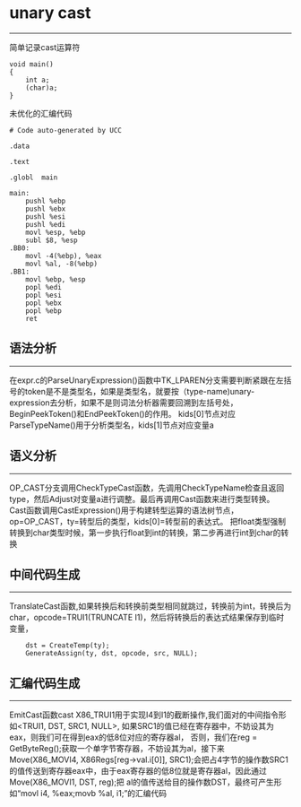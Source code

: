 # unary cast
---
简单记录cast运算符
```
void main()
{
    int a;
    (char)a;
}
```
未优化的汇编代码
```
# Code auto-generated by UCC

.data

.text

.globl	main

main:
	pushl %ebp
	pushl %ebx
	pushl %esi
	pushl %edi
	movl %esp, %ebp
	subl $8, %esp
.BB0:
	movl -4(%ebp), %eax
    movl %al, -8(%ebp)
.BB1:
	movl %ebp, %esp
	popl %edi
	popl %esi
	popl %ebx
	popl %ebp
	ret

```

## 语法分析
---
在expr.c的ParseUnaryExpression()函数中TK_LPAREN分支需要判断紧跟在左括号的token是不是类型名，如果是类型名，就要按（type-name)unary-expression去分析，如果不是则词法分析器需要回溯到左括号处，BeginPeekToken()和EndPeekToken()的作用。
kids[0]节点对应ParseTypeName()用于分析类型名，kids[1]节点对应变量a

## 语义分析
---
OP_CAST分支调用CheckTypeCast函数，先调用CheckTypeName检查且返回type，然后Adjust对变量a进行调整。最后再调用Cast函数来进行类型转换。
Cast函数调用CastExpression()用于构建转型运算的语法树节点，op=OP_CAST，ty=转型后的类型，kids[0]=转型前的表达式。
把float类型强制转换到char类型时候，第一步执行float到int的转换，第二步再进行int到char的转换

## 中间代码生成
---
TranslateCast函数,如果转换后和转换前类型相同就跳过，转换前为int，转换后为char，opcode=TRUI1(TRUNCATE I1)，然后将转换后的表达式结果保存到临时变量，	
```
    dst = CreateTemp(ty);
    GenerateAssign(ty, dst, opcode, src, NULL);
```
## 汇编代码生成
---
EmitCast函数cast X86_TRUI1用于实现I4到I1的截断操作,我们面对的中间指令形如<TRUI1, DST, SRC1, NULL>, 如果SRC1的值已经在寄存器中，不妨设其为eax，则我们可在得到eax的低8位对应的寄存器al， 否则，我们在reg = GetByteReg();获取一个单字节寄存器，不妨设其为al，接下来Move(X86_MOVI4, X86Regs[reg->val.i[0]], SRC1);会把占4字节的操作数SRC1的值传送到寄存器eax中，由于eax寄存器的低8位就是寄存器al，因此通过Move(X86_MOVI1, DST, reg);把 al的值传送给目的操作数DST，最终可产生形如“movl i4, %eax;movb %al, i1;”的汇编代码